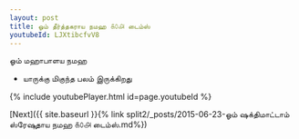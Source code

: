 ```yaml
---
layout: post
title: ஓம் தீர்த்தகராய நமஹ ௧௦௮ டைம்ஸ்
youtubeId: LJXtibcfvV8
---
```

 
 
 ஓம் மஹாபாளய நமஹ  
 
 -  யாருக்கு மிகுந்த பலம் இருக்கிறது 
 
  
 
  
 
 
 
 
 
 


{% include youtubePlayer.html id=page.youtubeId %}
 
[Next]({{ site.baseurl }}{% link  split2/_posts/2015-06-23-ஓம் ஷக்திமாட்டாம் ஸ்ரேஷுதாய நமஹ ௧௦௮ டைம்ஸ்.md%})
 
